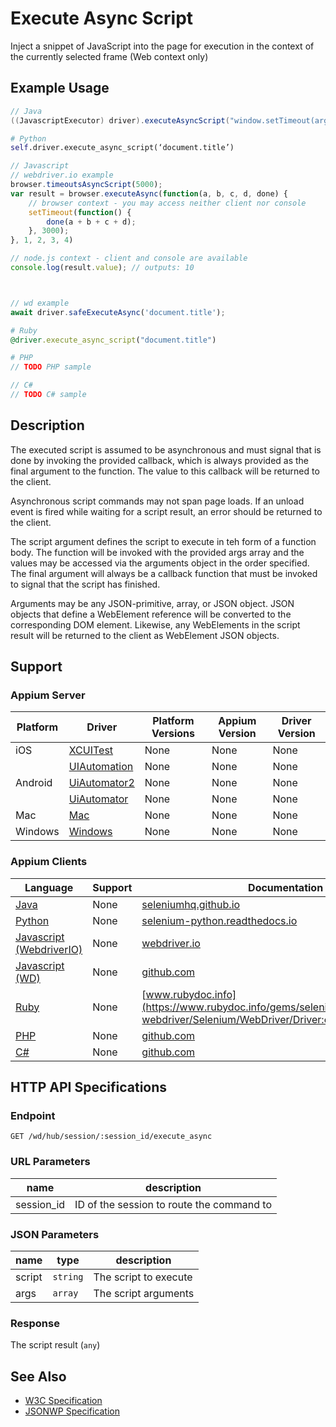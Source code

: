 # Execute Async Script

Inject a snippet of JavaScript into the page for execution in the context of the currently selected frame (Web context only)
## Example Usage

```java
// Java
((JavascriptExecutor) driver).executeAsyncScript("window.setTimeout(arguments[arguments.length - 1], 500);");

```

```python
# Python
self.driver.execute_async_script(‘document.title’)

```

```javascript
// Javascript
// webdriver.io example
browser.timeoutsAsyncScript(5000);
var result = browser.executeAsync(function(a, b, c, d, done) {
    // browser context - you may access neither client nor console
    setTimeout(function() {
        done(a + b + c + d);
    }, 3000);
}, 1, 2, 3, 4)

// node.js context - client and console are available
console.log(result.value); // outputs: 10



// wd example
await driver.safeExecuteAsync('document.title');

```

```ruby
# Ruby
@driver.execute_async_script("document.title")

```

```php
# PHP
// TODO PHP sample

```

```csharp
// C#
// TODO C# sample

```


## Description

The executed script is assumed to be asynchronous and must signal that is done by invoking the provided callback, which is always provided as the final argument to the function. The value to this callback will be returned to the client.

Asynchronous script commands may not span page loads. If an unload event is fired while waiting for a script result, an error should be returned to the client.

The script argument defines the script to execute in teh form of a function body. The function will be invoked with the provided args array and the values may be accessed via the arguments object in the order specified. The final argument will always be a callback function that must be invoked to signal that the script has finished.

Arguments may be any JSON-primitive, array, or JSON object. JSON objects that define a WebElement reference will be converted to the corresponding DOM element. Likewise, any WebElements in the script result will be returned to the client as WebElement JSON objects.


## Support

### Appium Server

|Platform|Driver|Platform Versions|Appium Version|Driver Version|
|--------|----------------|------|--------------|--------------|
| iOS | [XCUITest](/docs/en/drivers/ios-xcuitest.md) | None | None | None |
|  | [UIAutomation](/docs/en/drivers/ios-uiautomation.md) | None | None | None |
| Android | [UiAutomator2](/docs/en/drivers/android-uiautomator2.md) | None | None | None |
|  | [UiAutomator](/docs/en/drivers/android-uiautomator.md) | None | None | None |
| Mac | [Mac](/docs/en/drivers/mac.md) | None | None | None |
| Windows | [Windows](/docs/en/drivers/windows.md) | None | None | None |

### Appium Clients

|Language|Support|Documentation|
|--------|-------|-------------|
|[Java](https://github.com/appium/java-client/releases/latest)| None |  [seleniumhq.github.io](https://seleniumhq.github.io/selenium/docs/api/java/org/openqa/selenium/remote/RemoteWebDriver.html#executeAsyncScript-java.lang.String-java.lang.Object...-)  |
|[Python](https://github.com/appium/python-client/releases/latest)| None |  [selenium-python.readthedocs.io](http://selenium-python.readthedocs.io/api.html#selenium.webdriver.remote.webdriver.WebDriver.execute_async_script)  |
|[Javascript (WebdriverIO)](http://webdriver.io/index.html)| None |  [webdriver.io](http://webdriver.io/api/protocol/executeAsync.html)  |
|[Javascript (WD)](https://github.com/admc/wd/releases/latest)| None |  [github.com](https://github.com/admc/wd/blob/master/lib/commands.js#L182)  |
|[Ruby](https://github.com/appium/ruby_lib/releases/latest)| None |  [www.rubydoc.info](https://www.rubydoc.info/gems/selenium-webdriver/Selenium/WebDriver/Driver:execute_async_script)  |
|[PHP](https://github.com/appium/php-client/releases/latest)| None |  [github.com](https://github.com/appium/php-client/)  |
|[C#](https://github.com/appium/appium-dotnet-driver/releases/latest)| None |  [github.com](https://github.com/appium/appium-dotnet-driver/)  |

## HTTP API Specifications

### Endpoint

`GET /wd/hub/session/:session_id/execute_async`

### URL Parameters

|name|description|
|----|-----------|
|session_id|ID of the session to route the command to|

### JSON Parameters

|name|type|description|
|----|----|-----------|
| script | `string` | The script to execute |
| args | `array` | The script arguments |

### Response

The script result (`any`)

## See Also

* [W3C Specification](https://www.w3.org/TR/webdriver/#dfn-execute-async-script)
* [JSONWP Specification](https://github.com/SeleniumHQ/selenium/wiki/JsonWireProtocol#sessionsessionidexecute_async)
